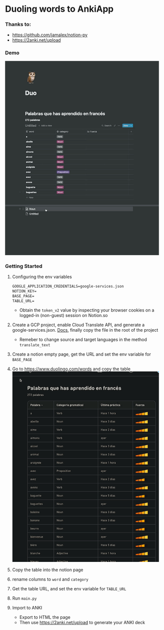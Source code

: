 # Duoling words to AnkiApp

### Thanks to:
- https://github.com/jamalex/notion-py
- https://2anki.net/upload


### Demo

![result](readme-images/result.gif)


### Getting Started
1. Configuring the env variables
    ```dotenv
    GOOGLE_APPLICATION_CREDENTIALS=google-services.json
    NOTION_KEY=
    BASE_PAGE=
    TABLE_URL=
    ```

   - Obtain the `token_v2` value by inspecting your browser cookies on a logged-in (non-guest) session on Notion.so

2. Create a GCP project, enable Cloud Translate API, and generate a google-services.json. [Docs](https://cloud.google.com/translate/docs/reference/libraries/v3/python), finally copy the file in the root of the project
   - Remeber to change source and target languages in the method `translate_text`
3. Create a notion empty page, get the URL and set the env variable for `BASE_PAGE`
4. Go to https://www.duolingo.com/words and copy the table ![copying](readme-images/copying_doulingo.gif)
5. Copy the table into the notion page
6. rename columns to `word` and `category`
7. Get the table URL, and set the env variable for `TABLE_URL`
8. Run `main.py`
9. Import to ANKI
   - Export to HTML the page
   - Then use https://2anki.net/upload to generate your ANKI deck